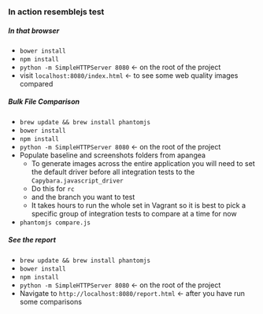 ### In action resemblejs test

##### In that browser
- `bower install`
- `npm install`
- `python -m SimpleHTTPServer 8080` <- on the root of the project
- visit `localhost:8080/index.html` <- to see some web quality images compared

##### Bulk File Comparison
- `brew update && brew install phantomjs`
- `bower install`
- `npm install`
- `python -m SimpleHTTPServer 8080` <- on the root of the project
- Populate baseline and screenshots folders from apangea
  - To generate images across the entire application you will need to set the default driver before all integration tests to the `Capybara.javascript_driver`
  - Do this for `rc`
  - and the branch you want to test
  - It takes hours to run the whole set in Vagrant so it is best to pick a specific group of integration tests to compare at a time for now
- `phantomjs compare.js`

##### See the report
- `brew update && brew install phantomjs`
- `bower install`
- `npm install`
- `python -m SimpleHTTPServer 8080` <- on the root of the project
- Navigate to `http://localhost:8080/report.html` <- after you have run some comparisons
